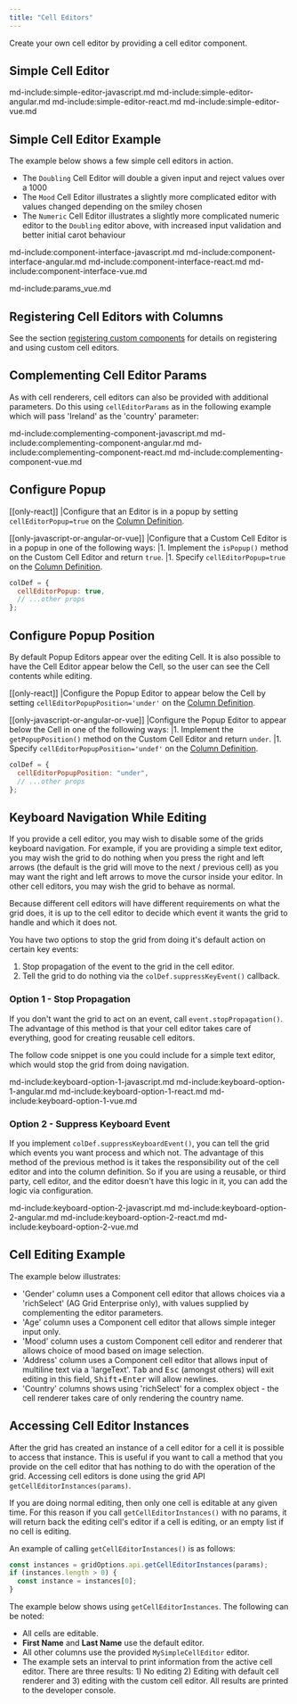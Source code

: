 ```yaml
---
title: "Cell Editors"
---
```


Create your own cell editor by providing a cell editor component.

## Simple Cell Editor

md-include:simple-editor-javascript.md
md-include:simple-editor-angular.md
md-include:simple-editor-react.md
md-include:simple-editor-vue.md

## Simple Cell Editor Example

The example below shows a few simple cell editors in action.

- The `Doubling` Cell Editor will double a given input and reject values over a 1000
- The `Mood` Cell Editor illustrates a slightly more complicated editor with values changed depending on the smiley chosen
- The `Numeric` Cell Editor illustrates a slightly more complicated numeric editor to the `Doubling` editor above, with
  increased input validation and better initial carot behaviour

<grid-example title='Simple Editor Components' name='component-editor' type='mixed' options='{ "exampleHeight": 370, "includeNgFormsModule" : true }'></grid-example>

md-include:component-interface-javascript.md
md-include:component-interface-angular.md
md-include:component-interface-react.md
md-include:component-interface-vue.md

<interface-documentation interfaceName='ICellEditorParams' config='{"hideHeader":false, "headerLevel": 3}'></interface-documentation>

md-include:params_vue.md

## Registering Cell Editors with Columns

See the section [registering custom components](/components/#registering-custom-components) for details on registering and using custom cell editors.

## Complementing Cell Editor Params

As with cell renderers, cell editors can also be provided with additional parameters. Do this using `cellEditorParams` as in the following example which will pass 'Ireland' as the 'country' parameter:

md-include:complementing-component-javascript.md
md-include:complementing-component-angular.md
md-include:complementing-component-react.md
md-include:complementing-component-vue.md

## Configure Popup

[[only-react]]
|Configure that an Editor is in a popup by setting `cellEditorPopup=true` on the [Column Definition](/column-definitions/).

[[only-javascript-or-angular-or-vue]]
|Configure that a Custom Cell Editor is in a popup in one of the following ways:
|1. Implement the `isPopup()` method on the Custom Cell Editor and return `true`.
|1. Specify `cellEditorPopup=true` on the [Column Definition](/column-definitions/).

```js
colDef = {
  cellEditorPopup: true,
  // ...other props
};
```

## Configure Popup Position

By default Popup Editors appear over the editing Cell. It is also possible to have the Cell Editor appear below the Cell, so the user can see the Cell contents while editing.

[[only-react]]
|Configure the Popup Editor to appear below the Cell by setting `cellEditorPopupPosition='under'` on the [Column Definition](/column-definitions/).

[[only-javascript-or-angular-or-vue]]
|Configure the Popup Editor to appear below the Cell in one of the following ways:
|1. Implement the `getPopupPosition()` method on the Custom Cell Editor and return `under`.
|1. Specify `cellEditorPopupPosition='undef'` on the [Column Definition](/column-definitions/).

```js
colDef = {
  cellEditorPopupPosition: "under",
  // ...other props
};
```

## Keyboard Navigation While Editing

If you provide a cell editor, you may wish to disable some of the grids keyboard navigation. For example, if you are providing a simple text editor, you may wish the grid to do nothing when you press the right and left arrows (the default is the grid will move to the next / previous cell) as you may want the right and left arrows to move the cursor inside your editor. In other cell editors, you may wish the grid to behave as normal.

Because different cell editors will have different requirements on what the grid does, it is up to the cell editor to decide which event it wants the grid to handle and which it does not.

You have two options to stop the grid from doing it's default action on certain key events:

1. Stop propagation of the event to the grid in the cell editor.
1. Tell the grid to do nothing via the `colDef.suppressKeyEvent()` callback.

### Option 1 - Stop Propagation

If you don't want the grid to act on an event, call `event.stopPropagation()`. The advantage of this method is that your cell editor takes care of everything, good for creating reusable cell editors.

The follow code snippet is one you could include for a simple text editor, which would stop the grid from doing navigation.

md-include:keyboard-option-1-javascript.md
md-include:keyboard-option-1-angular.md
md-include:keyboard-option-1-react.md
md-include:keyboard-option-1-vue.md

### Option 2 - Suppress Keyboard Event

If you implement `colDef.suppressKeyboardEvent()`, you can tell the grid which events you want process and which not. The advantage of this method of the previous method is it takes the responsibility out of the cell editor and into the column definition. So if you are using a reusable, or third party, cell editor, and the editor doesn't have this logic in it, you can add the logic via configuration.

<api-documentation source='column-properties/properties.json' section='columns' names='["suppressKeyboardEvent"]'></api-documentation>

md-include:keyboard-option-2-javascript.md
md-include:keyboard-option-2-angular.md
md-include:keyboard-option-2-react.md
md-include:keyboard-option-2-vue.md

## Cell Editing Example

The example below illustrates:

- 'Gender' column uses a Component cell editor that allows choices via a 'richSelect' (AG Grid Enterprise only), with values supplied by complementing the editor parameters.
- 'Age' column uses a Component cell editor that allows simple integer input only.
- 'Mood' column uses a custom Component cell editor and renderer that allows choice of mood based on image selection.
- 'Address' column uses a Component cell editor that allows input of multiline text via a 'largeText'. <kbd>Tab</kbd> and <kbd>Esc</kbd> (amongst others) will exit editing in this field, <kbd>Shift</kbd>+<kbd>Enter</kbd> will allow newlines.
- 'Country' columns shows using 'richSelect' for a complex object - the cell renderer takes care of only rendering the country name.

<grid-example title='Simple Editor Components' name='component-editor-2' type='mixed' options='{ "enterprise": true, "modules": ["clientside", "richselect"], "exampleHeight": 370, "extras": ["bootstrap"], "includeNgFormsModule" : true }'></grid-example>

## Accessing Cell Editor Instances

After the grid has created an instance of a cell editor for a cell it is possible to access that instance. This is useful if you want to call a method that you provide on the cell editor that has nothing to do with the operation of the grid. Accessing cell editors is done using the grid API `getCellEditorInstances(params)`.

<api-documentation source='grid-api/api.json' section='editing' names='["getCellEditorInstances"]'></api-documentation>

If you are doing normal editing, then only one cell is editable at any given time. For this reason if you call `getCellEditorInstances()` with no params, it will return back the editing cell's editor if a cell is editing, or an empty list if no cell is editing.

An example of calling `getCellEditorInstances()` is as follows:

```js
const instances = gridOptions.api.getCellEditorInstances(params);
if (instances.length > 0) {
  const instance = instances[0];
}
```

The example below shows using `getCellEditorInstances`. The following can be noted:

- All cells are editable.
- **First Name** and **Last Name** use the default editor.
- All other columns use the provided `MySimpleCellEditor` editor.
- The example sets an interval to print information from the active cell editor. There are three results: 1) No editing 2) Editing with default cell renderer and 3) editing with the custom cell editor. All results are printed to the developer console.

<grid-example title='Get Editor Instance' name='get-editor-instance' type='mixed' options='{ }'></grid-example>
